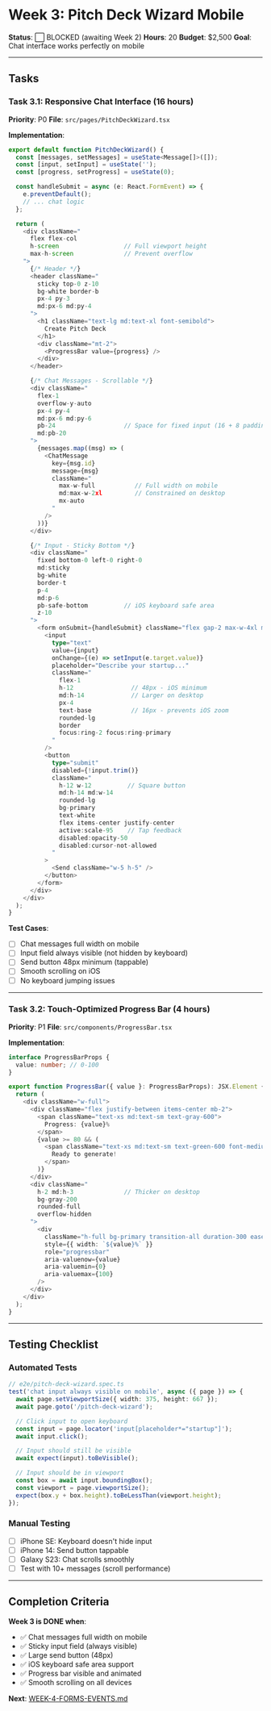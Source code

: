 # Week 3: Pitch Deck Wizard Mobile

**Status**: ⬜ BLOCKED (awaiting Week 2)
**Hours**: 20
**Budget**: $2,500
**Goal**: Chat interface works perfectly on mobile

---

## Tasks

### Task 3.1: Responsive Chat Interface (16 hours)

**Priority**: P0
**File**: `src/pages/PitchDeckWizard.tsx`

**Implementation**:
```typescript
export default function PitchDeckWizard() {
  const [messages, setMessages] = useState<Message[]>([]);
  const [input, setInput] = useState('');
  const [progress, setProgress] = useState(0);

  const handleSubmit = async (e: React.FormEvent) => {
    e.preventDefault();
    // ... chat logic
  };

  return (
    <div className="
      flex flex-col
      h-screen                  // Full viewport height
      max-h-screen              // Prevent overflow
    ">
      {/* Header */}
      <header className="
        sticky top-0 z-10
        bg-white border-b
        px-4 py-3
        md:px-6 md:py-4
      ">
        <h1 className="text-lg md:text-xl font-semibold">
          Create Pitch Deck
        </h1>
        <div className="mt-2">
          <ProgressBar value={progress} />
        </div>
      </header>

      {/* Chat Messages - Scrollable */}
      <div className="
        flex-1
        overflow-y-auto
        px-4 py-4
        md:px-6 md:py-6
        pb-24                   // Space for fixed input (16 + 8 padding)
        md:pb-20
      ">
        {messages.map((msg) => (
          <ChatMessage
            key={msg.id}
            message={msg}
            className="
              max-w-full           // Full width on mobile
              md:max-w-2xl         // Constrained on desktop
              mx-auto
            "
          />
        ))}
      </div>

      {/* Input - Sticky Bottom */}
      <div className="
        fixed bottom-0 left-0 right-0
        md:sticky
        bg-white
        border-t
        p-4
        md:p-6
        pb-safe-bottom          // iOS keyboard safe area
        z-10
      ">
        <form onSubmit={handleSubmit} className="flex gap-2 max-w-4xl mx-auto">
          <input
            type="text"
            value={input}
            onChange={(e) => setInput(e.target.value)}
            placeholder="Describe your startup..."
            className="
              flex-1
              h-12                // 48px - iOS minimum
              md:h-14             // Larger on desktop
              px-4
              text-base           // 16px - prevents iOS zoom
              rounded-lg
              border
              focus:ring-2 focus:ring-primary
            "
          />
          <button
            type="submit"
            disabled={!input.trim()}
            className="
              h-12 w-12          // Square button
              md:h-14 md:w-14
              rounded-lg
              bg-primary
              text-white
              flex items-center justify-center
              active:scale-95    // Tap feedback
              disabled:opacity-50
              disabled:cursor-not-allowed
            "
          >
            <Send className="w-5 h-5" />
          </button>
        </form>
      </div>
    </div>
  );
}
```

**Test Cases**:
- [ ] Chat messages full width on mobile
- [ ] Input field always visible (not hidden by keyboard)
- [ ] Send button 48px minimum (tappable)
- [ ] Smooth scrolling on iOS
- [ ] No keyboard jumping issues

---

### Task 3.2: Touch-Optimized Progress Bar (4 hours)

**Priority**: P1
**File**: `src/components/ProgressBar.tsx`

**Implementation**:
```typescript
interface ProgressBarProps {
  value: number; // 0-100
}

export function ProgressBar({ value }: ProgressBarProps): JSX.Element {
  return (
    <div className="w-full">
      <div className="flex justify-between items-center mb-2">
        <span className="text-xs md:text-sm text-gray-600">
          Progress: {value}%
        </span>
        {value >= 80 && (
          <span className="text-xs md:text-sm text-green-600 font-medium">
            Ready to generate!
          </span>
        )}
      </div>
      <div className="
        h-2 md:h-3              // Thicker on desktop
        bg-gray-200
        rounded-full
        overflow-hidden
      ">
        <div
          className="h-full bg-primary transition-all duration-300 ease-in-out"
          style={{ width: `${value}%` }}
          role="progressbar"
          aria-valuenow={value}
          aria-valuemin={0}
          aria-valuemax={100}
        />
      </div>
    </div>
  );
}
```

---

## Testing Checklist

### Automated Tests
```typescript
// e2e/pitch-deck-wizard.spec.ts
test('chat input always visible on mobile', async ({ page }) => {
  await page.setViewportSize({ width: 375, height: 667 });
  await page.goto('/pitch-deck-wizard');

  // Click input to open keyboard
  const input = page.locator('input[placeholder*="startup"]');
  await input.click();

  // Input should still be visible
  await expect(input).toBeVisible();

  // Input should be in viewport
  const box = await input.boundingBox();
  const viewport = page.viewportSize();
  expect(box.y + box.height).toBeLessThan(viewport.height);
});
```

### Manual Testing
- [ ] iPhone SE: Keyboard doesn't hide input
- [ ] iPhone 14: Send button tappable
- [ ] Galaxy S23: Chat scrolls smoothly
- [ ] Test with 10+ messages (scroll performance)

---

## Completion Criteria

**Week 3 is DONE when**:
- ✅ Chat messages full width on mobile
- ✅ Sticky input field (always visible)
- ✅ Large send button (48px)
- ✅ iOS keyboard safe area support
- ✅ Progress bar visible and animated
- ✅ Smooth scrolling on all devices

**Next**: [WEEK-4-FORMS-EVENTS.md](./WEEK-4-FORMS-EVENTS.md)
